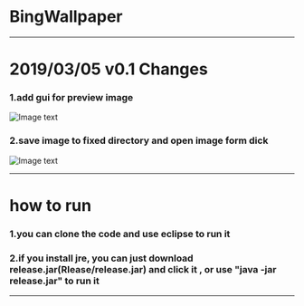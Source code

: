 # BingWallpaper
---
# 2019/03/05 v0.1 Changes   

### 1.add gui for preview image
  ![Image text](https://github.com/teamfive555/BingWallpaper/blob/master/image/getImage.jpg)

### 2.save image to fixed directory and open image form dick
  ![Image text](https://github.com/teamfive555/BingWallpaper/blob/master/image/read.jpg)
  
---
# how to run

### 1.you can clone the code and use eclipse to run it

### 2.if you install jre, you can just download release.jar(Rlease/release.jar) and click it , or use "java -jar release.jar" to run it 

---


